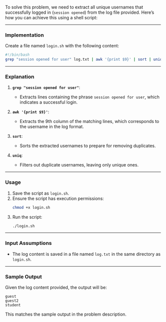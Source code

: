 To solve this problem, we need to extract all unique usernames that successfully logged in (`session opened`) from the log file provided. Here’s how you can achieve this using a shell script:

---

### Implementation

Create a file named `login.sh` with the following content:

```bash
#!/bin/bash
grep "session opened for user" log.txt | awk '{print $9}' | sort | uniq
```

---

### Explanation

1. **`grep "session opened for user"`**:
   - Extracts lines containing the phrase `session opened for user`, which indicates a successful login.

2. **`awk '{print $9}'`**:
   - Extracts the 9th column of the matching lines, which corresponds to the username in the log format.

3. **`sort`**:
   - Sorts the extracted usernames to prepare for removing duplicates.

4. **`uniq`**:
   - Filters out duplicate usernames, leaving only unique ones.

---

### Usage

1. Save the script as `login.sh`.
2. Ensure the script has execution permissions:
   ```bash
   chmod +x login.sh
   ```
3. Run the script:
   ```bash
   ./login.sh
   ```

---

### Input Assumptions

- The log content is saved in a file named `log.txt` in the same directory as `login.sh`.

---

### Sample Output

Given the log content provided, the output will be:
```
guest
guest2
student
```

This matches the sample output in the problem description.
